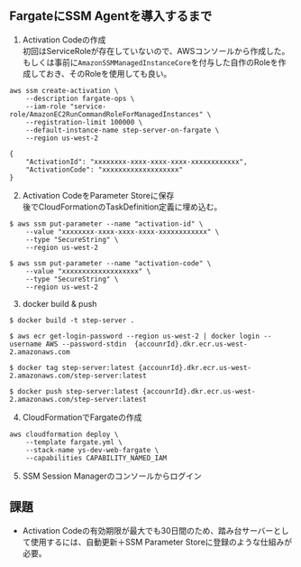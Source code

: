 ## FargateにSSM Agentを導入するまで
1. Activation Codeの作成  
初回はServiceRoleが存在していないので、AWSコンソールから作成した。  
もしくは事前に`AmazonSSMManagedInstanceCore`を付与した自作のRoleを作成しておき、そのRoleを使用しても良い。
```
aws ssm create-activation \
    --description fargate-ops \
    --iam-role "service-role/AmazonEC2RunCommandRoleForManagedInstances" \
    --registration-limit 100000 \
    --default-instance-name step-server-on-fargate \
    --region us-west-2

{
    "ActivationId": "xxxxxxxx-xxxx-xxxx-xxxx-xxxxxxxxxxxx",
    "ActivationCode": "xxxxxxxxxxxxxxxxxxx"
}
```

2. Activation CodeをParameter Storeに保存  
後でCloudFormationのTaskDefinition定義に埋め込む。
```
$ aws ssm put-parameter --name "activation-id" \
    --value "xxxxxxxx-xxxx-xxxx-xxxx-xxxxxxxxxxxx" \
    --type "SecureString" \
    --region us-west-2

$ aws ssm put-parameter --name "activation-code" \
    --value "xxxxxxxxxxxxxxxxxxx" \
    --type "SecureString" \
    --region us-west-2
```

3. docker build & push
```
$ docker build -t step-server .

$ aws ecr get-login-password --region us-west-2 | docker login --username AWS --password-stdin  {accounrId}.dkr.ecr.us-west-2.amazonaws.com

$ docker tag step-server:latest {accounrId}.dkr.ecr.us-west-2.amazonaws.com/step-server:latest

$ docker push step-server:latest {accounrId}.dkr.ecr.us-west-2.amazonaws.com/step-server:latest
```

4. CloudFormationでFargateの作成
```
aws cloudformation deploy \
    --template fargate.yml \
    --stack-name ys-dev-web-fargate \
    --capabilities CAPABILITY_NAMED_IAM
```
5. SSM Session Managerのコンソールからログイン

## 課題
* Activation Codeの有効期限が最大でも30日間のため、踏み台サーバーとして使用するには、自動更新＋SSM Parameter Storeに登録のような仕組みが必要。